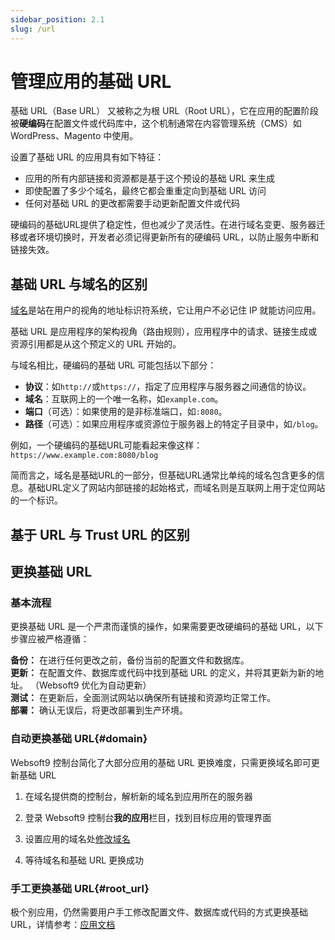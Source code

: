```yaml
---
sidebar_position: 2.1
slug: /url
---
```


# 管理应用的基础 URL

基础 URL（Base URL） 又被称之为根 URL（Root URL），它在应用的配置阶段被**硬编码**在配置文件或代码库中，这个机制通常在内容管理系统（CMS）如 WordPress、Magento 中使用。  

设置了基础 URL 的应用具有如下特征：

- 应用的所有内部链接和资源都是基于这个预设的基础 URL 来生成
- 即使配置了多少个域名，最终它都会重重定向到基础 URL 访问
- 任何对基础 URL 的更改都需要手动更新配置文件或代码

硬编码的基础URL提供了稳定性，但也减少了灵活性。在进行域名变更、服务器迁移或者环境切换时，开发者必须记得更新所有的硬编码 URL，以防止服务中断和链接失效。

## 基础 URL 与域名的区别

[域名](./domain-prepare.md)是站在用户的视角的地址标识符系统，它让用户不必记住 IP 就能访问应用。  

基础 URL 是应用程序的架构视角（路由规则），应用程序中的请求、链接生成或资源引用都是从这个预定义的 URL 开始的。

与域名相比，硬编码的基础 URL 可能包括以下部分：

- **协议**：如`http://`或`https://`，指定了应用程序与服务器之间通信的协议。
- **域名**：互联网上的一个唯一名称，如`example.com`。
- **端口**（可选）：如果使用的是非标准端口，如`:8080`。
- **路径**（可选）：如果应用程序或资源位于服务器上的特定子目录中，如`/blog`。

例如，一个硬编码的基础URL可能看起来像这样：`https://www.example.com:8080/blog`

简而言之，域名是基础URL的一部分，但基础URL通常比单纯的域名包含更多的信息。基础URL定义了网站内部链接的起始格式，而域名则是互联网上用于定位网站的一个标识。

## 基于 URL 与 Trust URL 的区别



## 更换基础 URL

### 基本流程

更换基础 URL 是一个严肃而谨慎的操作，如果需要更改硬编码的基础 URL，以下步骤应被严格遵循：

**备份：** 在进行任何更改之前，备份当前的配置文件和数据库。   
**更新：** 在配置文件、数据库或代码中找到基础 URL 的定义，并将其更新为新的地址。 （Websoft9 优化为自动更新）  
**测试：** 在更新后，全面测试网站以确保所有链接和资源均正常工作。   
**部署：** 确认无误后，将更改部署到生产环境。   

### 自动更换基础 URL{#domain}

Websoft9 控制台简化了大部分应用的基础 URL 更换难度，只需更换域名即可更新基础 URL

1. 在域名提供商的控制台，解析新的域名到应用所在的服务器

2. 登录 Websoft9 控制台**我的应用**栏目，找到目标应用的管理界面

3. 设置应用的域名处[修改域名](./domain-set#after)

4. 等待域名和基础 URL 更换成功


### 手工更换基础 URL{#root_url}

极个别应用，仍然需要用户手工修改配置文件、数据库或代码的方式更换基础 URL，详情参考：[应用文档](./apps)










